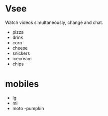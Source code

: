 # Vsee
Watch videos simultaneously, change and chat. 
- pizza
- drink
- corn
- cheese
- snickers
- icecream
- chips

# mobiles
- lg
- mi
- moto
-pumpkin
